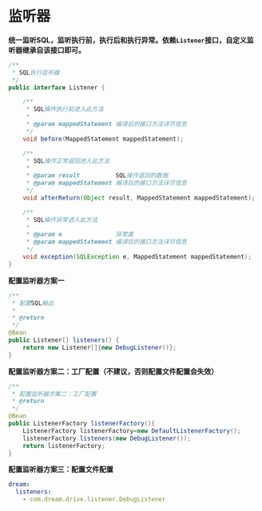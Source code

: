 # 监听器

**统一监听SQL，监听执行前，执行后和执行异常。依赖`Listener`接口，自定义监听器继承自该接口即可。**

```java
/**
 * SQL执行监听器
 */
public interface Listener {

    /**
     * SQL操作执行前进入此方法
     *
     * @param mappedStatement 编译后的接口方法详尽信息
     */
    void before(MappedStatement mappedStatement);

    /**
     * SQL操作正常返回进入此方法
     *
     * @param result          SQL操作返回的数据
     * @param mappedStatement 编译后的接口方法详尽信息
     */
    void afterReturn(Object result, MappedStatement mappedStatement);

    /**
     * SQL操作异常进入此方法
     *
     * @param e               异常类
     * @param mappedStatement 编译后的接口方法详尽信息
     */
    void exception(SQLException e, MappedStatement mappedStatement);
}
```

**配置监听器方案一**

```java
/**
 * 配置SQL输出
 *
 * @return
 */
@Bean
public Listener[] listeners() {
    return new Listener[]{new DebugListener()};
}
```

**配置监听器方案二：工厂配置（不建议，否则配置文件配置会失效）**

```java
/**
 * 配置监听器方案二：工厂配置
 * @return
 */
@Bean
public ListenerFactory listenerFactory(){
    ListenerFactory listenerFactory=new DefaultListenerFactory();
    listenerFactory.listeners(new DebugListener());
    return listenerFactory;
}
```

**配置监听器方案三：配置文件配置**

```yaml
dream:
  listeners:
    - com.dream.drive.listener.DebugListener
```
